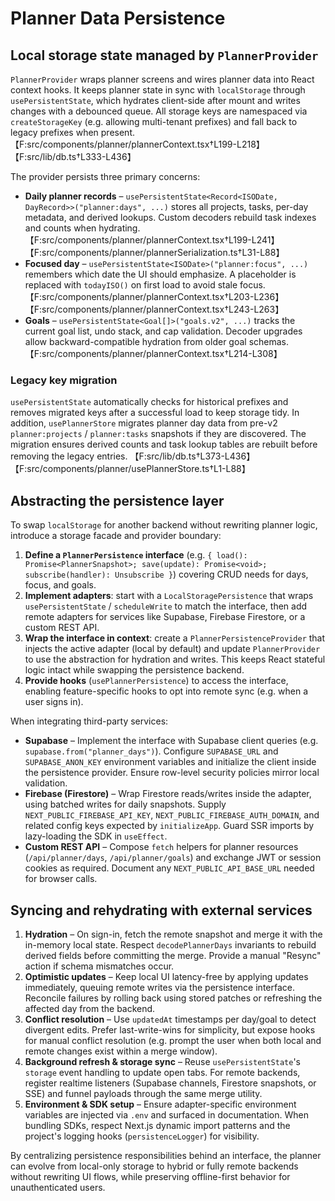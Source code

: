 # Planner Data Persistence

## Local storage state managed by `PlannerProvider`

`PlannerProvider` wraps planner screens and wires planner data into React context hooks. It keeps planner state in sync with `localStorage` through `usePersistentState`, which hydrates client-side after mount and writes changes with a debounced queue. All storage keys are namespaced via `createStorageKey` (e.g. allowing multi-tenant prefixes) and fall back to legacy prefixes when present. 【F:src/components/planner/plannerContext.tsx†L199-L218】【F:src/lib/db.ts†L333-L436】

The provider persists three primary concerns:

- **Daily planner records** – `usePersistentState<Record<ISODate, DayRecord>>("planner:days", ...)` stores all projects, tasks, per-day metadata, and derived lookups. Custom decoders rebuild task indexes and counts when hydrating. 【F:src/components/planner/plannerContext.tsx†L199-L241】【F:src/components/planner/plannerSerialization.ts†L31-L88】
- **Focused day** – `usePersistentState<ISODate>("planner:focus", ...)` remembers which date the UI should emphasize. A placeholder is replaced with `todayISO()` on first load to avoid stale focus. 【F:src/components/planner/plannerContext.tsx†L203-L236】【F:src/components/planner/plannerContext.tsx†L243-L263】
- **Goals** – `usePersistentState<Goal[]>("goals.v2", ...)` tracks the current goal list, undo stack, and cap validation. Decoder upgrades allow backward-compatible hydration from older goal schemas. 【F:src/components/planner/plannerContext.tsx†L214-L308】

### Legacy key migration

`usePersistentState` automatically checks for historical prefixes and removes migrated keys after a successful load to keep storage tidy. In addition, `usePlannerStore` migrates planner day data from pre-v2 `planner:projects` / `planner:tasks` snapshots if they are discovered. The migration ensures derived counts and task lookup tables are rebuilt before removing the legacy entries. 【F:src/lib/db.ts†L373-L436】【F:src/components/planner/usePlannerStore.ts†L1-L88】

## Abstracting the persistence layer

To swap `localStorage` for another backend without rewriting planner logic, introduce a storage facade and provider boundary:

1. **Define a `PlannerPersistence` interface** (e.g. `{ load(): Promise<PlannerSnapshot>; save(update): Promise<void>; subscribe(handler): Unsubscribe }`) covering CRUD needs for days, focus, and goals.
2. **Implement adapters**: start with a `LocalStoragePersistence` that wraps `usePersistentState` / `scheduleWrite` to match the interface, then add remote adapters for services like Supabase, Firebase Firestore, or a custom REST API.
3. **Wrap the interface in context**: create a `PlannerPersistenceProvider` that injects the active adapter (local by default) and update `PlannerProvider` to use the abstraction for hydration and writes. This keeps React stateful logic intact while swapping the persistence backend.
4. **Provide hooks** (`usePlannerPersistence`) to access the interface, enabling feature-specific hooks to opt into remote sync (e.g. when a user signs in).

When integrating third-party services:

- **Supabase** – Implement the interface with Supabase client queries (e.g. `supabase.from("planner_days")`). Configure `SUPABASE_URL` and `SUPABASE_ANON_KEY` environment variables and initialize the client inside the persistence provider. Ensure row-level security policies mirror local validation.
- **Firebase (Firestore)** – Wrap Firestore reads/writes inside the adapter, using batched writes for daily snapshots. Supply `NEXT_PUBLIC_FIREBASE_API_KEY`, `NEXT_PUBLIC_FIREBASE_AUTH_DOMAIN`, and related config keys expected by `initializeApp`. Guard SSR imports by lazy-loading the SDK in `useEffect`.
- **Custom REST API** – Compose `fetch` helpers for planner resources (`/api/planner/days`, `/api/planner/goals`) and exchange JWT or session cookies as required. Document any `NEXT_PUBLIC_API_BASE_URL` needed for browser calls.

## Syncing and rehydrating with external services

1. **Hydration** – On sign-in, fetch the remote snapshot and merge it with the in-memory local state. Respect `decodePlannerDays` invariants to rebuild derived fields before committing the merge. Provide a manual "Resync" action if schema mismatches occur.
2. **Optimistic updates** – Keep local UI latency-free by applying updates immediately, queuing remote writes via the persistence interface. Reconcile failures by rolling back using stored patches or refreshing the affected day from the backend.
3. **Conflict resolution** – Use `updatedAt` timestamps per day/goal to detect divergent edits. Prefer last-write-wins for simplicity, but expose hooks for manual conflict resolution (e.g. prompt the user when both local and remote changes exist within a merge window).
4. **Background refresh & storage sync** – Reuse `usePersistentState`'s `storage` event handling to update open tabs. For remote backends, register realtime listeners (Supabase channels, Firestore snapshots, or SSE) and funnel payloads through the same merge utility.
5. **Environment & SDK setup** – Ensure adapter-specific environment variables are injected via `.env` and surfaced in documentation. When bundling SDKs, respect Next.js dynamic import patterns and the project's logging hooks (`persistenceLogger`) for visibility.

By centralizing persistence responsibilities behind an interface, the planner can evolve from local-only storage to hybrid or fully remote backends without rewriting UI flows, while preserving offline-first behavior for unauthenticated users.
